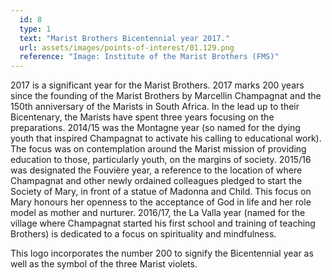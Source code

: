 ```yaml
---
  id: 8
  type: 1
  text: "Marist Brothers Bicentennial year 2017."
  url: assets/images/points-of-interest/01.129.png
  reference: "Image: Institute of the Marist Brothers (FMS)"
---
```

2017 is a significant year for the Marist Brothers. 2017 marks 200 years since the founding of the Marist Brothers by Marcellin Champagnat and the 150th anniversary of the Marists in South Africa. In the lead up to their Bicentenary, the Marists have spent three years focusing on the preparations. 2014/15 was the Montagne year (so named for the dying youth that inspired Champagnat to activate his calling to educational work). The focus was on contemplation around the Marist mission of providing education to those, particularly youth, on the margins of society. 2015/16 was designated the Fouvière year, a reference to the location of where Champagnat and other newly ordained colleagues pledged to start the Society of Mary, in front of a statue of Madonna and Child. This focus on Mary honours her openness to the acceptance of God in life and her role model as mother and nurturer. 2016/17, the La Valla year (named for the village where Champagnat started his first school and training of teaching Brothers) is dedicated to a focus on spirituality and mindfulness.

This logo incorporates the number 200 to signify the Bicentennial year as well as the symbol of the three Marist violets. 

